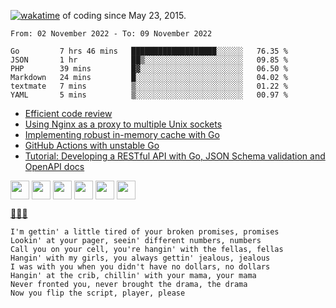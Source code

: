 [![wakatime](https://wakatime.com/badge/user/d4d32a01-9dcc-43f3-96a3-fe3be55e75fd.svg)](https://wakatime.com/@d4d32a01-9dcc-43f3-96a3-fe3be55e75fd) of coding since May 23, 2015.

<!--START_SECTION:waka-->

```text
From: 02 November 2022 - To: 09 November 2022

Go         7 hrs 46 mins   ███████████████████░░░░░░   76.35 %
JSON       1 hr            ██▒░░░░░░░░░░░░░░░░░░░░░░   09.85 %
PHP        39 mins         █▓░░░░░░░░░░░░░░░░░░░░░░░   06.50 %
Markdown   24 mins         █░░░░░░░░░░░░░░░░░░░░░░░░   04.02 %
textmate   7 mins          ▒░░░░░░░░░░░░░░░░░░░░░░░░   01.22 %
YAML       5 mins          ▒░░░░░░░░░░░░░░░░░░░░░░░░   00.97 %
```

<!--END_SECTION:waka-->

<!-- BLOG-POST-LIST:START -->
- [Efficient code review](https://dev.to/vearutop/efficient-code-review-3p50)
- [Using Nginx as a proxy to multiple Unix sockets](https://dev.to/vearutop/using-nginx-as-a-proxy-to-multiple-unix-sockets-3c7a)
- [Implementing robust in-memory cache with Go](https://dev.to/vearutop/implementing-robust-in-memory-cache-with-go-196e)
- [GitHub Actions with unstable Go](https://dev.to/vearutop/github-actions-with-unstable-go-30fn)
- [Tutorial: Developing a RESTful API with Go, JSON Schema validation and OpenAPI docs](https://dev.to/vearutop/tutorial-developing-a-restful-api-with-go-json-schema-validation-and-openapi-docs-2490)
<!-- BLOG-POST-LIST:END -->

<a href="https://linkedin.com/in/vearutop"><img align="center" src="https://cdn.jsdelivr.net/npm/simple-icons@3.0.1/icons/linkedin.svg" height="30" width="30" /></a>
<a href="https://stackoverflow.com/users/329463/vearutop" target="blank"><img align="center" src="https://cdn.jsdelivr.net/npm/simple-icons@3.0.1/icons/stackoverflow.svg" height="30" width="30" /></a>
<a href="https://www.instagram.com/vearutop/"><img align="center" src="https://cdn.jsdelivr.net/npm/simple-icons@3.0.1/icons/instagram.svg" height="30" width="30" /></a>
<a href="https://www.strava.com/athletes/vearutop"><img align="center" src="https://cdn.jsdelivr.net/npm/simple-icons@3.0.1/icons/strava.svg" height="30" width="30" /></a>
<a href="https://t.me/vearutop"><img align="center" src="https://cdn.jsdelivr.net/npm/simple-icons@3.0.1/icons/telegram.svg" height="30" width="30" /></a>
<a href="https://open.spotify.com/user/64qnm5l28ads3uaxlbs8nk4dh"><img align="center" src="https://cdn.jsdelivr.net/npm/simple-icons@3.0.1/icons/spotify.svg" height="30" width="30" /></a>


[🎵🎶🎶](https://open.spotify.com/track/0y6CoVW1ZSBqRmPbyfhFQs?si=7fac86c8601042b2)
```
I'm gettin' a little tired of your broken promises, promises
Lookin' at your pager, seein' different numbers, numbers
Call you on your cell, you're hangin' with the fellas, fellas
Hangin' with my girls, you always gettin' jealous, jealous
I was with you when you didn't have no dollars, no dollars
Hangin' at the crib, chillin' with your mama, your mama
Never fronted you, never brought the drama, the drama
Now you flip the script, player, please
```

